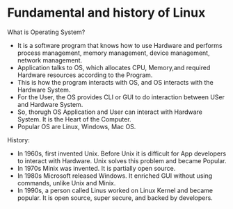 # Fundamental and history of Linux

What is Operating System?
- It is a software program that knows how to use Hardware and performs process management, memory management, device management, network management. 
- Application talks to OS, which allocates CPU, Memory,and required Hardware resources according to the Program.
- This is how the program interacts with OS, and OS interacts with the Hardware System.
- For the User, the OS provides CLI or GUI to do interaction between USer and Hardware System.
- So, thorugh OS Application and User can interact with Hardware System. It is the Heart of the Computer.
- Popular OS are Linux, Windows, Mac OS.


History:
- In 1960s, first invented Unix. Before Unix it is difficult for App developers to interact with Hardware. Unix solves this problem and became Popular.
- In 1970s Minix was invented. It is partially open source.
- In 1980s Microsoft released Windows. It enriched GUI without using commands, unlike Unix and Minix. 
- In 1990s, a person called Linus worked on Linux Kernel and became popular. It is open source, super secure, and backed by developers.
